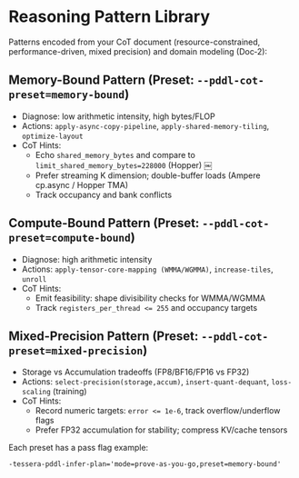 <!-- MERGE-START: Reasoning_Pattern_Library.md -->
# Reasoning Pattern Library

Patterns encoded from your CoT document (resource-constrained, performance-driven, mixed precision) and domain modeling (Doc‑2):

## Memory-Bound Pattern (Preset: `--pddl-cot-preset=memory-bound`)
- Diagnose: low arithmetic intensity, high bytes/FLOP
- Actions: `apply-async-copy-pipeline`, `apply-shared-memory-tiling`, `optimize-layout`
- CoT Hints:
  - Echo `shared_memory_bytes` and compare to `limit_shared_memory_bytes=228000` (Hopper) ￼
  - Prefer streaming K dimension; double-buffer loads (Ampere cp.async / Hopper TMA)
  - Track occupancy and bank conflicts

## Compute-Bound Pattern (Preset: `--pddl-cot-preset=compute-bound`)
- Diagnose: high arithmetic intensity
- Actions: `apply-tensor-core-mapping (WMMA/WGMMA)`, `increase-tiles`, `unroll`
- CoT Hints:
  - Emit feasibility: shape divisibility checks for WMMA/WGMMA
  - Track `registers_per_thread <= 255` and occupancy targets

## Mixed-Precision Pattern (Preset: `--pddl-cot-preset=mixed-precision`)
- Storage vs Accumulation tradeoffs (FP8/BF16/FP16 vs FP32)
- Actions: `select-precision(storage,accum)`, `insert-quant-dequant`, `loss-scaling` (training)
- CoT Hints:
  - Record numeric targets: `error <= 1e-6`, track overflow/underflow flags
  - Prefer FP32 accumulation for stability; compress KV/cache tensors

Each preset has a pass flag example:
```
-tessera-pddl-infer-plan='mode=prove-as-you-go,preset=memory-bound'
```
<!-- MERGE-END: Reasoning_Pattern_Library.md -->
